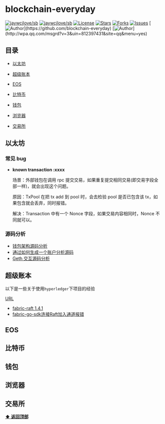 # blockchain-everyday

[![jaywcjlove/sb](https://jaywcjlove.github.io/sb/ico/awesome.svg)](https://github.com/sindresorhus/awesome) [![jaywcjlove/sb](https://jaywcjlove.github.io/sb/lang/chinese.svg)](README-zh.md) [![License](https://img.shields.io/github/license/blockchain-everyday/blockchain-everyday.svg)](https://jitpack.io/#blockchain-everyday/blockchain-everyday)  [![Stars](https://img.shields.io/github/stars/golang-everyday/golang-everyday.svg)](https://jitpack.io/#blockchain-everyday/blockchain-everyday)  [![Forks](https://img.shields.io/github/forks/golang-everyday/golang-everyday.svg)](https://jitpack.io/#blockchain-everyday/blockchain-everyday) [![Issues](https://img.shields.io/github/issues/golang-everyday/golang-everyday.svg)](https://jitpack.io/#blockchain-everyday/blockchain-everyday)
[![Author](https://img.shields.io/badge/Author-GolangEverydayGroup-black.svg?)](https://github.com/blockchain-everyday)
[![Author](https://img.shields.io/badge/QQ-812397431-yellow.svg?)](http://wpa.qq.com/msgrd?v=3&uin=812397431&site=qq&menu=yes)



## 目录

- [以太坊](#以太坊)

- [超级账本](#超级账本)
- [EOS](#EOS)
- [比特币](#比特币)
- [钱包](#钱包)
- [浏览器](#浏览器)
- [交易所](#交易所)



## 以太坊 

### 常见 bug 

- **known transaction :xxxx**

  场景：外部钱包在调用 rpc 提交交易，如果重复提交相同交易(即交易字段全部一样)，就会出现这个问题。

  原因：TxPool 在把 tx add 到 pool 时，会去检验 pool 是否已包含该 tx，如果包含就会丢弃，同时报错。

  解决：Transaction 中有一个 Nonce 字段，如果交易内容相同时，Nonce 不同就可以。

### 源码分析

* [钱包架构源码分析](<https://github.com/golang-everyday/blockchain-everyday/blob/master/eth-source-code-analysis/%E9%92%B1%E5%8C%85%E8%B4%A6%E6%88%B7.md>)
* [通过如何生成一个账户分析源码](https://github.com/golang-everyday/blockchain-everyday/blob/master/eth-source-code-analysis/HowToCreateAccount.md)
* [Geth 交互源码分析](https://github.com/golang-everyday/blockchain-everyday/blob/master/eth-source-code-analysis/Geth.md)

## 超级账本

以下是一些关于使用`hyperledger`下项目的经验

[URL](<https://github.com/golang-everyday/blockchain-everyday/tree/master/hyperledger-everyday>)

+ [fabric-raft 1.4.1](https://github.com/golang-everyday/blockchain-everyday/blob/master/hyperledger-everyday/fabric-raft.md)
+ [fabric-go-sdk连接Raft加入通道报错](https://github.com/golang-everyday/blockchain-everyday/blob/master/hyperledger-everyday/fabric-sdk-go-连接Raft加入通道时报错.md)

## EOS

## 比特币

## 钱包

## 浏览器

## 交易所

**[⬆ 返回顶部](#目录)**

